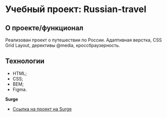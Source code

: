 # Учебный проект: Russian-travel

## О проекте/функционал
Реализован проект о путешествии по России. Адаптивная верстка, CSS Grid Layout, дерективы @media, кроссбраузерность.

## Технологии
- HTML;
- CSS;
- BEM;
- Figma.

**Surge**
* [Ссылка на проект на Surge](https://rus-travel.surge.sh/)
